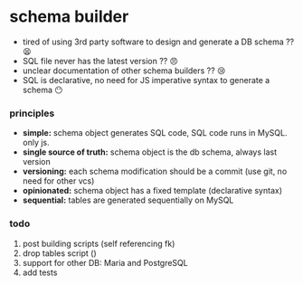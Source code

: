 # schema builder

* tired of using 3rd party software to design and generate a DB schema ?? :tired_face:
* SQL file never has the latest version ?? :angry:
* unclear documentation of other schema builders ?? :cry:
* SQL is declarative, no need for JS imperative syntax to generate a schema :no_mouth:

### principles

* **simple:** schema object generates SQL code, SQL code runs in MySQL. only js.
* **single source of truth:** schema object is the db schema, always last version
* **versioning:** each schema modification should be a commit (use git, no need for other vcs)
* **opinionated:** schema object has a fixed template (declarative syntax)
* **sequential:** tables are generated sequentially on MySQL

### todo 

1. post building scripts (self referencing fk)
2. drop tables script ()
3. support for other DB: Maria and PostgreSQL
4. add tests